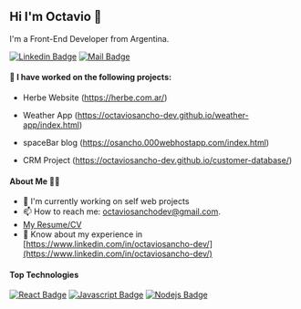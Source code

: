 ## Hi I'm Octavio 👋

I'm a Front-End Developer from Argentina.

[![Linkedin Badge](https://img.shields.io/badge/-Octavio-0e76a8?style=flat&labelColor=0e76a8&logo=linkedin&logoColor=white)](https://www.linkedin.com/in/octaviosancho-dev/) [![Mail Badge](https://img.shields.io/badge/-octaviosanchodev-c0392b?style=flat&labelColor=c0392b&logo=gmail&logoColor=white)](mailto:octaviosanchodev@gmail.com)

#### 🔭 I have worked on the following projects: 

- Herbe Website (https://herbe.com.ar/)

- Weather App (https://octaviosancho-dev.github.io/weather-app/index.html)

- spaceBar blog (https://osancho.000webhostapp.com/index.html)

- CRM Project (https://octaviosancho-dev.github.io/customer-database/)

#### About Me 🙋‍♂️
- 🔭 I'm currently working on self web projects
- 📫 How to reach me: octaviosanchodev@gmail.com.
- [My Resume/CV](https://drive.google.com/file/d/1vuzu-KvwytBEqQARhJV592ETWhoAljQv/view?usp=sharing)
- 📄 Know about my experience in [https://www.linkedin.com/in/octaviosancho-dev/](https://www.linkedin.com/in/octaviosancho-dev/)

#### Top Technologies

<!-- TODO: Make technologies links takes you to repositories -->

[![React Badge](https://img.shields.io/badge/-React-61DBFB?style=for-the-badge&labelColor=black&logo=react&logoColor=61DBFB)](#) [![Javascript Badge](https://img.shields.io/badge/-Javascript-F0DB4F?style=for-the-badge&labelColor=black&logo=javascript&logoColor=F0DB4F)](#) [![Nodejs Badge](https://img.shields.io/badge/-Nodejs-3C873A?style=for-the-badge&labelColor=black&logo=node.js&logoColor=3C873A)](#)
